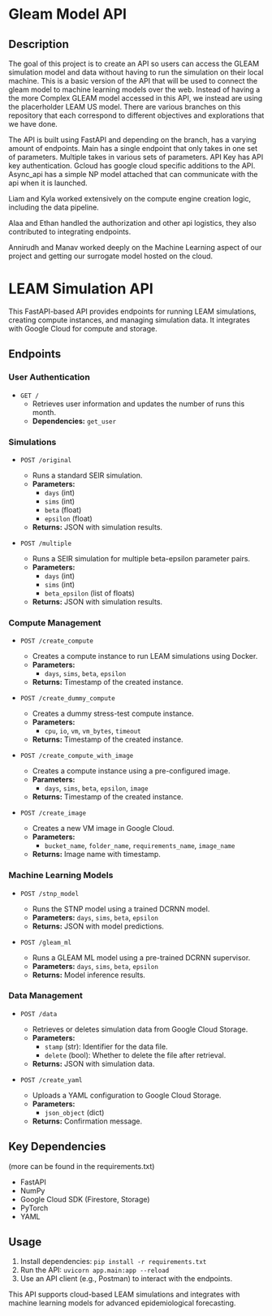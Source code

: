 # Gleam Model API

## Description

The goal of this project is to create an API so users can access the GLEAM simulation model and data without having to run the simulation on their local machine. This is a basic version of the API that will be used to connect the gleam model to machine learning models over the web. Instead of having a the more Complex GLEAM model accessed in this API, we instead are using the placerholder LEAM US model. There are various branches on this repository that each correspond to different objectives and explorations that we have done. 

The API is built using FastAPI and depending on the branch, has a varying amount of endpoints. Main has a single endpoint that only takes in one set of parameters. Multiple takes in various sets of parameters. API Key has API key authentication. Gcloud has google cloud specific additions to the API. Async_api has a simple NP model attached that can communicate with the api when it is launched.

Liam and Kyla worked extensively on the compute engine creation logic, including the data pipeline.


Alaa and Ethan handled the authorization and other api logistics, they also contributed to integrating endpoints.


Annirudh and Manav worked deeply on the Machine Learning aspect of our project and getting our surrogate model hosted on the cloud.


# LEAM Simulation API

This FastAPI-based API provides endpoints for running LEAM simulations, creating compute instances, and managing simulation data. It integrates with Google Cloud for compute and storage.

## Endpoints

### **User Authentication**
- `GET /`
  - Retrieves user information and updates the number of runs this month.
  - **Dependencies:** `get_user`

### **Simulations**
- `POST /original`
  - Runs a standard SEIR simulation.
  - **Parameters:**
    - `days` (int)
    - `sims` (int)
    - `beta` (float)
    - `epsilon` (float)
  - **Returns:** JSON with simulation results.

- `POST /multiple`
  - Runs a SEIR simulation for multiple beta-epsilon parameter pairs.
  - **Parameters:**
    - `days` (int)
    - `sims` (int)
    - `beta_epsilon` (list of floats)
  - **Returns:** JSON with simulation results.

### **Compute Management**
- `POST /create_compute`
  - Creates a compute instance to run LEAM simulations using Docker.
  - **Parameters:**
    - `days`, `sims`, `beta`, `epsilon`
  - **Returns:** Timestamp of the created instance.

- `POST /create_dummy_compute`
  - Creates a dummy stress-test compute instance.
  - **Parameters:**
    - `cpu`, `io`, `vm`, `vm_bytes`, `timeout`
  - **Returns:** Timestamp of the created instance.

- `POST /create_compute_with_image`
  - Creates a compute instance using a pre-configured image.
  - **Parameters:**
    - `days`, `sims`, `beta`, `epsilon`, `image`
  - **Returns:** Timestamp of the created instance.

- `POST /create_image`
  - Creates a new VM image in Google Cloud.
  - **Parameters:**
    - `bucket_name`, `folder_name`, `requirements_name`, `image_name`
  - **Returns:** Image name with timestamp.

### **Machine Learning Models**
- `POST /stnp_model`
  - Runs the STNP model using a trained DCRNN model.
  - **Parameters:** `days`, `sims`, `beta`, `epsilon`
  - **Returns:** JSON with model predictions.

- `POST /gleam_ml`
  - Runs a GLEAM ML model using a pre-trained DCRNN supervisor.
  - **Parameters:** `days`, `sims`, `beta`, `epsilon`
  - **Returns:** Model inference results.

### **Data Management**
- `POST /data`
  - Retrieves or deletes simulation data from Google Cloud Storage.
  - **Parameters:**
    - `stamp` (str): Identifier for the data file.
    - `delete` (bool): Whether to delete the file after retrieval.
  - **Returns:** JSON with simulation data.

- `POST /create_yaml`
  - Uploads a YAML configuration to Google Cloud Storage.
  - **Parameters:**
    - `json_object` (dict)
  - **Returns:** Confirmation message.

## Key Dependencies

(more can be found in the requirements.txt)

- FastAPI
- NumPy
- Google Cloud SDK (Firestore, Storage)
- PyTorch
- YAML

## Usage
1. Install dependencies: `pip install -r requirements.txt`
2. Run the API: `uvicorn app.main:app --reload`
3. Use an API client (e.g., Postman) to interact with the endpoints.

This API supports cloud-based LEAM simulations and integrates with machine learning models for advanced epidemiological forecasting.

